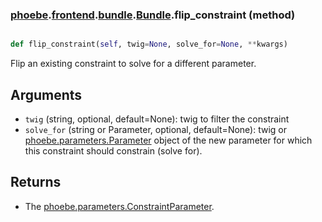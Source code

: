 ### [phoebe](phoebe.md).[frontend](phoebe.frontend.md).[bundle](phoebe.frontend.bundle.md).[Bundle](phoebe.frontend.bundle.Bundle.md).flip_constraint (method)


```py

def flip_constraint(self, twig=None, solve_for=None, **kwargs)

```



Flip an existing constraint to solve for a different parameter.

Arguments
----------
* `twig` (string, optional, default=None): twig to filter the constraint
* `solve_for` (string or Parameter, optional, default=None): twig or
    [phoebe.parameters.Parameter](phoebe.parameters.Parameter.md) object of the new parameter for which
    this constraint should constrain (solve for).

Returns
---------
* The [phoebe.parameters.ConstraintParameter](phoebe.parameters.ConstraintParameter.md).

